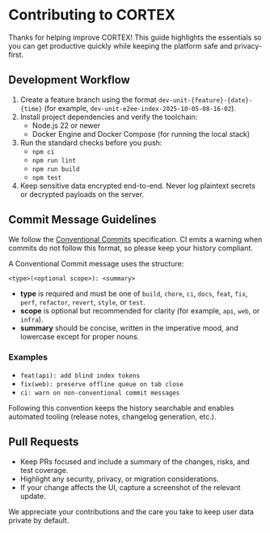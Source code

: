 # Contributing to CORTEX

Thanks for helping improve CORTEX! This guide highlights the essentials so you can get productive quickly while keeping the platform safe and privacy-first.

## Development Workflow

1. Create a feature branch using the format `dev-unit-{feature}-{date}-{time}` (for example, `dev-unit-e2ee-index-2025-10-05-08-16-02`).
2. Install project dependencies and verify the toolchain:
   - Node.js 22 or newer
   - Docker Engine and Docker Compose (for running the local stack)
3. Run the standard checks before you push:
   - `npm ci`
   - `npm run lint`
   - `npm run build`
   - `npm test`
4. Keep sensitive data encrypted end-to-end. Never log plaintext secrets or decrypted payloads on the server.

## Commit Message Guidelines

We follow the [Conventional Commits](https://www.conventionalcommits.org) specification. CI emits a warning when commits do not follow this format, so please keep your history compliant.

A Conventional Commit message uses the structure:

```
<type>(<optional scope>): <summary>
```

- **type** is required and must be one of `build`, `chore`, `ci`, `docs`, `feat`, `fix`, `perf`, `refactor`, `revert`, `style`, or `test`.
- **scope** is optional but recommended for clarity (for example, `api`, `web`, or `infra`).
- **summary** should be concise, written in the imperative mood, and lowercase except for proper nouns.

### Examples

- `feat(api): add blind index tokens`
- `fix(web): preserve offline queue on tab close`
- `ci: warn on non-conventional commit messages`

Following this convention keeps the history searchable and enables automated tooling (release notes, changelog generation, etc.).

## Pull Requests

- Keep PRs focused and include a summary of the changes, risks, and test coverage.
- Highlight any security, privacy, or migration considerations.
- If your change affects the UI, capture a screenshot of the relevant update.

We appreciate your contributions and the care you take to keep user data private by default.
